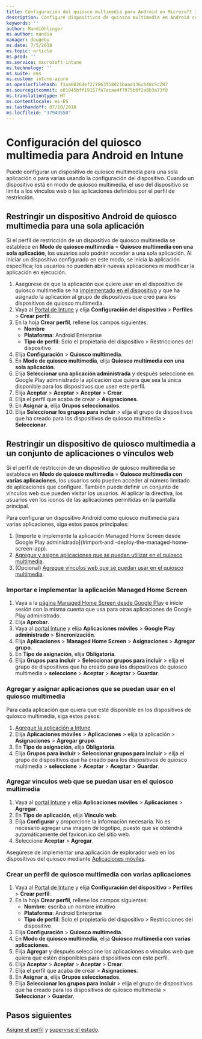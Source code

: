 ```yaml
---
title: Configuración del quiosco multimedia para Android en Microsoft Intune - Azure | Microsoft Docs
description: Configure dispositivos de quiosco multimedia en Android con una aplicación o con varias aplicaciones.
keywords: ''
author: MandiOhlinger
ms.author: mandia
manager: dougeby
ms.date: 7/5/2018
ms.topic: article
ms.prod: ''
ms.service: microsoft-intune
ms.technology: ''
ms.suite: ems
ms.custom: intune-azure
ms.openlocfilehash: f1aa88264ef277863f58d21baaa136c140c5c287
ms.sourcegitcommit: e01945bff19157fa7acaa4f7975b0f2a8b3a73f0
ms.translationtype: HT
ms.contentlocale: es-ES
ms.lasthandoff: 07/10/2018
ms.locfileid: "37949550"
---
```

# <a name="kiosk-settings-for-android-devices-in-intune"></a>Configuración del quiosco multimedia para Android en Intune

Puede configurar un dispositivo de quiosco multimedia para una sola aplicación o para varias usando la configuración del dispositivo. Cuando un dispositivo está en modo de quiosco multimedia, el uso del dispositivo se limita a los vínculos web o las aplicaciones definidos por el perfil de restricción. 

## <a name="restrict-an-android-kiosk-device-to-a-single-app"></a>Restringir un dispositivo Android de quiosco multimedia para una sola aplicación

Si el perfil de restricción de un dispositivo de quiosco multimedia se establece en **Modo de quiosco multimedia** = **Quiosco multimedia con una sola aplicación**, los usuarios solo podrán acceder a una sola aplicación. Al iniciar un dispositivo configurado en este modo, se inicia la aplicación específica; los usuarios no pueden abrir nuevas aplicaciones ni modificar la aplicación en ejecución.

1. Asegúrese de que la aplicación que quiere usar en el dispositivo de quiosco multimedia se ha [implementado en el dispositivo](apps-deploy.md) y que ha asignado la aplicación al grupo de dispositivos que creó para los dispositivos de quiosco multimedia.
2. Vaya al [Portal de Intune](https://portal.azure.com) y elija **Configuración del dispositivo** > **Perfiles** > **Crear perfil**.
3. En la hoja **Crear perfil**, rellene los campos siguientes:
     - **Nombre**
     - **Plataforma**: Android Enterprise
     - **Tipo de perfil**: Solo el propietario del dispositivo > Restricciones del dispositivo
4. Elija **Configuración** > **Quiosco multimedia**.
5. En **Modo de quiosco multimedia**, elija **Quiosco multimedia con una sola aplicación**.
6. Elija **Seleccionar una aplicación administrada** y después seleccione en Google Play administrado la aplicación que quiera que sea la única disponible para los dispositivos que usen este perfil.
7. Elija **Aceptar** > **Aceptar** > **Aceptar** > **Crear**.
8. Elija el perfil que acaba de crear > **Asignaciones**.
9. En **Asignar a**, elija **Grupos seleccionados**.
10. Elija **Seleccionar los grupos para incluir** > elija el grupo de dispositivos que ha creado para los dispositivos de quiosco multimedia > **Seleccionar**.

## <a name="restrict-a-kiosk-device-to-a-set-of-apps-or-web-links"></a>Restringir un dispositivo de quiosco multimedia a un conjunto de aplicaciones o vínculos web

Si el perfil de restricción de un dispositivo de quiosco multimedia se establece en **Modo de quiosco multimedia** = **Quiosco multimedia con varias aplicaciones**, los usuarios solo pueden acceder al número limitado de aplicaciones que configure. También puede definir un conjunto de vínculos web que pueden visitar los usuarios. Al aplicar la directiva, los usuarios ven los iconos de las aplicaciones permitidas en la pantalla principal.

Para configurar un dispositivo Android como quiosco multimedia para varias aplicaciones, siga estos pasos principales:

1. [Importe e implemente la aplicación Managed Home Screen desde Google Play administrado](#import-and -deploy-the-managed-home-screen-app).
2. [Agregue y asigne aplicaciones que se puedan utilizar en el quiosco multimedia](#add-and-assign-apps-that-can-be-used-in-kiosk-mode).
3. (Opcional) [Agregue vínculos web que se puedan usar en el quiosco multimedia](#add-web-links-that-can-be-used-in-kiosk-mode).

### <a name="import-and-deply-the-managed-home-screen-app"></a>Importar e implementar la aplicación Managed Home Screen

1. Vaya a la [página Managed Home Screen desde Google Play](https://play.google.com/work/apps/details?id=com.microsoft.launcher.enterprise) e inicie sesión con la misma cuenta que usa para otras aplicaciones de Google Play administrado.
2. Elija **Aprobar**.
3. Vaya al [portal Intune](https://portal.azure.com) y elija **Aplicaciones móviles** > **Google Play administrado** > **Sincronización**.
4. Elija **Aplicaciones** > **Managed Home Screen** > **Asignaciones** > **Agregar grupo**.
5. En **Tipo de asignación**, elija **Obligatoria**.
6. Elija **Grupos para incluir** > **Seleccionar grupos para incluir** > elija el grupo de dispositivos que ha creado para los dispositivos de quiosco multimedia > **seleccione** > **Aceptar** > **Aceptar** > **Guardar**.

### <a name="add-and-assign-apps-that-can-be-used-in-kiosk-mode"></a>Agregar y asignar aplicaciones que se puedan usar en el quiosco multimedia

Para cada aplicación que quiera que esté disponible en los dispositivos de quiosco multimedia, siga estos pasos:

1. [Agregue la aplicación a Intune](store-apps-android.md).
2. Elija **Aplicaciones móviles** > **Aplicaciones** > elija la aplicación > **Asignaciones** > **Agregar grupo**.
3. En **Tipo de asignación**, elija **Obligatoria**.
4. Elija **Grupos para incluir** > **Seleccionar grupos para incluir** > elija el grupo de dispositivos que ha creado para los dispositivos de quiosco multimedia > **seleccione** > **Aceptar** > **Aceptar** > **Guardar**.

### <a name="add-web-links-that-can-be-used-in-kiosk-mode"></a>Agregar vínculos web que se puedan usar en el quiosco multimedia

1. Vaya al [portal Intune](https://portal.azure.com) y elija **Aplicaciones móviles** > **Aplicaciones** > **Agregar**.
2. En **Tipo de aplicación**, elija **Vínculo web**.
3. Elija **Configurar** y proporcione la información necesaria. No es necesario agregar una imagen de logotipo, puesto que se obtendrá automáticamente del favicon.ico del sitio web.
4. Seleccione **Aceptar** > **Agregar**.

Asegúrese de implementar una aplicación de explorador web en los dispositivos del quiosco mediante [Aplicaciones móviles](apps-add.md).

### <a name="create-a-multi-app-kiosk-profile"></a>Crear un perfil de quiosco multimedia con varias aplicaciones

1. Vaya al [Portal de Intune](https://portal.azure.com) y elija **Configuración del dispositivo** > **Perfiles** > **Crear perfil**.
3. En la hoja **Crear perfil**, rellene los campos siguientes:
     - **Nombre**: escriba un nombre intuitivo
     - **Plataforma**: Android Enterprise
     - **Tipo de perfil**: Solo el propietario del dispositivo > Restricciones del dispositivo
4. Elija **Configuración** > **Quiosco multimedia**.
5. En **Modo de quiosco multimedia**, elija **Quiosco multimedia con varias aplicaciones**.
6. Elija **Agregar** y después seleccione las aplicaciones o vínculos web que quiera que estén disponibles para dispositivos con este perfil.
7. Elija **Aceptar** > **Aceptar** > **Aceptar** > **Crear**.
8. Elija el perfil que acaba de crear > **Asignaciones**.
9. En **Asignar a**, elija **Grupos seleccionados**.
10. Elija **Seleccionar los grupos para incluir** > elija el grupo de dispositivos que ha creado para los dispositivos de quiosco multimedia > **Seleccionar** > **Guardar**.

## <a name="next-steps"></a>Pasos siguientes
[Asigne el perfil](device-profile-assign.md) y [supervise el estado](device-profile-monitor.md).
